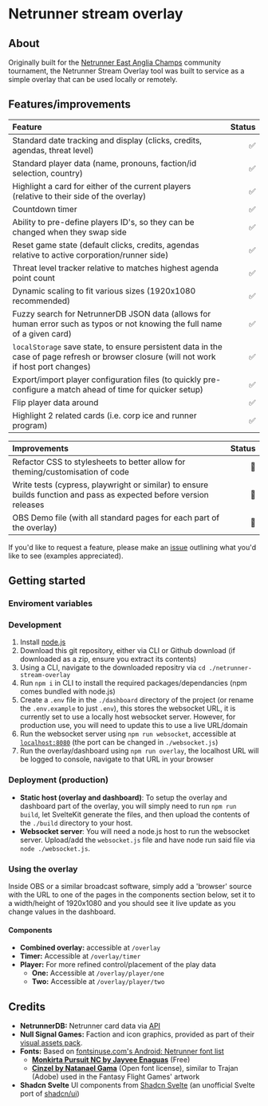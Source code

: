 # Netrunner stream overlay

## About

Originally built for the [Netrunner East Anglia Champs](https://alwaysberunning.net/tournaments/3848/-east-anglian-champs-) community tournament, the Netrunner Stream Overlay tool was built to service as a simple overlay that can be used locally or remotely.

## Features/improvements

| Feature                                                                                                                                  | Status |
| :--------------------------------------------------------------------------------------------------------------------------------------- | -----: |
| Standard date tracking and display (clicks, credits, agendas, threat level)                                                              |     ✅ |
| Standard player data (name, pronouns, faction/id selection, country)                                                                     |     ✅ |
| Highlight a card for either of the current players (relative to their side of the overlay)                                               |     ✅ |
| Countdown timer                                                                                                                          |     ✅ |
| Ability to pre-define players ID's, so they can be changed when they swap side                                                           |     ✅ |
| Reset game state (default clicks, credits, agendas relative to active corporation/runner side)                                           |     ✅ |
| Threat level tracker relative to matches highest agenda point count                                                                      |     ✅ |
| Dynamic scaling to fit various sizes (1920x1080 recommended)                                                                             |     ✅ |
| Fuzzy search for NetrunnerDB JSON data (allows for human error such as typos or not knowing the full name of a given card)               |     ✅ |
| `localStorage` save state, to ensure persistent data in the case of page refresh or browser closure (will not work if host port changes) |     ✅ |
| Export/import player configuration files (to quickly pre-configure a match ahead of time for quicker setup)                              |     ✅ |
| Flip player data around                                                                                                                  |     ✅ |
| Highlight 2 related cards (i.e. corp ice and runner program)                                                                             |     ✅ |

| Improvements                                                                                                        | Status |
| :------------------------------------------------------------------------------------------------------------------ | -----: |
| Refactor CSS to stylesheets to better allow for theming/customisation of code                                       |     🚧 |
| Write tests (cypress, playwright or similar) to ensure builds function and pass as expected before version releases |     🚧 |
| OBS Demo file (with all standard pages for each part of the overlay)                                                |     🚧 |

If you'd like to request a feature, please make an [issue](https://github.com/AlexRodwell/netrunner-east-anglia-stream-overlay/issues/new) outlining what you'd like to see (examples appreciated).

## Getting started

### Enviroment variables

### Development

1. Install [node.js](https://nodejs.org/en)
2. Download this git repository, either via CLI or Github download (if downloaded as a zip, ensure you extract its contents)
3. Using a CLI, navigate to the downloaded repositry via `cd ./netrunner-stream-overlay`
4. Run `npm i` in CLI to install the required packages/dependancies (npm comes bundled with node.js)
5. Create a `.env` file in the `./dashboard` directory of the project (or rename the `.env.example` to just `.env`), this stores the websocket URL, it is currently set to use a locally host websocket server. However, for production use, you will need to update this to use a live URL/domain
6. Run the websocket server using `npm run websocket`, accessible at [`localhost:8080`](localhost:8080) (the port can be changed in `./websocket.js`)
7. Run the overlay/dashboard using `npm run overlay`, the localhost URL will be logged to console, navigate to that URL in your browser

### Deployment (production)

-   **Static host (overlay and dashboard)**: To setup the overlay and dashboard part of the overlay, you will simply need to run `npm run build`, let SvelteKit generate the files, and then upload the contents of the `./build` directory to your host.
-   **Websocket server**: You will need a node.js host to run the websocket server. Upload/add the `websocket.js` file and have node run said file via `node ./websocket.js`.

### Using the overlay

Inside OBS or a similar broadcast software, simply add a 'browser' source with the URL to one of the pages in the components section below, set it to a width/height of 1920x1080 and you should see it live update as you change values in the dashboard.

#### Components

-   **Combined overlay:** accessible at `/overlay`
-   **Timer:** Accessible at `/overlay/timer`
-   **Player:** For more refined control/placement of the play data
    -   **One:** Accessible at `/overlay/player/one`
    -   **Two:** Accessible at `/overlay/player/two`

## Credits

-   **NetrunnerDB:** Netrunner card data via [API](https://netrunnerdb.com/api/2.0/doc)
-   **Null Signal Games:** Faction and icon graphics, provided as part of their [visual assets pack](https://nullsignal.games/about/nsg-visual-assets/).
-   **Fonts:** Based on [fontsinuse.com's Android: Netrunner font list](https://fontsinuse.com/uses/15378/android-netrunner)
    -   [**Monkirta Pursuit NC by Jayvee Enaguas**](https://www.dafont.com/monkirta-pursuit-nc.font) (Free)
    -   [**Cinzel by Natanael Gama**](https://fonts.google.com/specimen/Cinzel) (Open font license), similar to Trajan (Adobe) used in the Fantasy Flight Games' artwork
-   **Shadcn Svelte** UI components from [Shadcn Svelte](https://www.shadcn-svelte.com/) (an unofficial Svelte port of [shadcn/ui](https://github.com/shadcn/ui))
